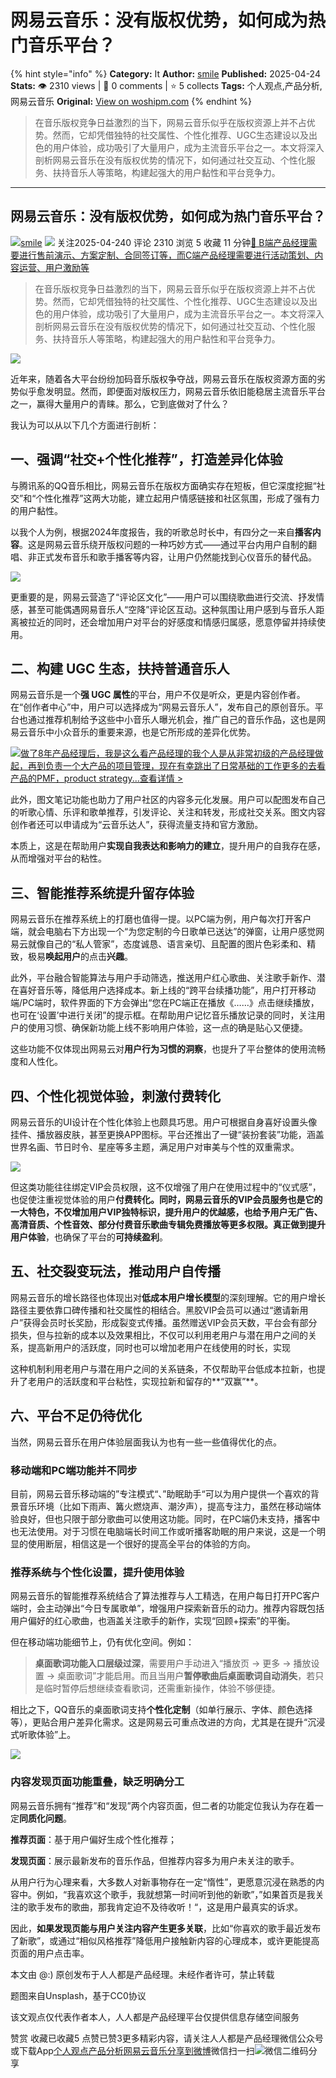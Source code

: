 # 网易云音乐：没有版权优势，如何成为热门音乐平台？
{% hint style="info" %}
**Category:** It
**Author:** [smile](https://www.woshipm.com/u/1473379)
**Published:** 2025-04-24  
**Stats:** 👁️ 2310 views | 💬 0 comments | ⭐ 5 collects
**Tags:** 个人观点,产品分析,网易云音乐
**Original:** [View on woshipm.com](https://www.woshipm.com/it/6208669.html)
{% endhint %}
> 在音乐版权竞争日益激烈的当下，网易云音乐似乎在版权资源上并不占优势。然而，它却凭借独特的社交属性、个性化推荐、UGC生态建设以及出色的用户体验，成功吸引了大量用户，成为主流音乐平台之一。本文将深入剖析网易云音乐在没有版权优势的情况下，如何通过社交互动、个性化服务、扶持音乐人等策略，构建起强大的用户黏性和平台竞争力。

---

## 网易云音乐：没有版权优势，如何成为热门音乐平台？

[![](https://static.woshipm.com/view/woshipm_api_def_20250331104315_1272.png?imageView2/1/w/72/h/72/q/100)](https://www.woshipm.com/u/1473379)[smile](https://www.woshipm.com/u/1473379) ![](https://static.woshipm.com/tag/1101_1@2x.png) 关注2025-04-240 评论 2310 浏览 5 收藏 11 分钟[🔗 B端产品经理需要进行售前演示、方案定制、合同签订等，而C端产品经理需要进行活动策划、内容运营、用户激励等](https://ke.qidianla.com/courses/bcpm)

> 在音乐版权竞争日益激烈的当下，网易云音乐似乎在版权资源上并不占优势。然而，它却凭借独特的社交属性、个性化推荐、UGC生态建设以及出色的用户体验，成功吸引了大量用户，成为主流音乐平台之一。本文将深入剖析网易云音乐在没有版权优势的情况下，如何通过社交互动、个性化服务、扶持音乐人等策略，构建起强大的用户黏性和平台竞争力。

![](https://image.woshipm.com/2023/04/17/55b375ce-dcf5-11ed-ab4d-00163e0b5ff3.png)

近年来，随着各大平台纷纷加码音乐版权争夺战，网易云音乐在版权资源方面的劣势似乎愈发明显。然而，即便面对版权压力，网易云音乐依旧能稳居主流音乐平台之一，赢得大量用户的青睐。那么，它到底做对了什么？

我认为可以从以下几个方面进行剖析：

## 一、强调“社交+个性化推荐”，打造差异化体验

与腾讯系的QQ音乐相比，网易云音乐在版权方面确实存在短板，但它深度挖掘“社交”和“个性化推荐”这两大功能，建立起用户情感链接和社区氛围，形成了强有力的用户黏性。

以我个人为例，根据2024年度报告，我的听歌总时长中，有四分之一来自**播客内容**。这是网易云音乐绕开版权问题的一种巧妙方式——通过平台内用户自制的翻唱、非正式发布音乐和歌手播客等内容，让用户仍然能找到心仪音乐的替代品。

![](https://image.woshipm.com/2025/04/23/b87fc036-2055-11f0-b1a0-00163e09d72f.jpg)

更重要的是，网易云营造了“评论区文化”——用户可以围绕歌曲进行交流、抒发情感，甚至可能偶遇网易音乐人“空降”评论区互动。这种氛围让用户感到与音乐人距离被拉近的同时，还会增加用户对平台的好感度和情感归属感，愿意停留并持续使用。

## 二、构建 UGC 生态，扶持普通音乐人

网易云音乐是一个**强 UGC 属性**的平台，用户不仅是听众，更是内容创作者。在“创作者中心”中，用户可以选择成为“网易云音乐人”，发布自己的原创音乐。平台也通过推荐机制给予这些中小音乐人曝光机会，推广自己的音乐作品，这也是网易云音乐中小众音乐的重要来源，也是它所形成的差异化优势。

[![](https://image.woshipm.com/2023/08/02/bf59b8ba-30e4-11ee-88e7-00163e0b5ff3.png)做了8年产品经理后，我是这么看产品经理的我个人是从非常初级的产品经理做起，再到负责一个大产品的项目管理，现在有幸跳出了日常基础的工作更多的去看产品的PMF，product strategy...查看详情 >](https://ke.qidianla.com/courses/bcpm)

此外，图文笔记功能也助力了用户社区的内容多元化发展。用户可以配图发布自己的听歌心情、乐评和歌单推荐，引发评论、关注和转发，形成社交关系。图文内容创作者还可以申请成为“云音乐达人”，获得流量支持和官方激励。

本质上，这是在帮助用户**实现自我表达和影响力的建立**，提升用户的自我存在感，从而增强对平台的粘性。

## 三、智能推荐系统提升留存体验

网易云音乐在推荐系统上的打磨也值得一提。以PC端为例，用户每次打开客户端，就会电脑右下方出现一个“为您定制的今日歌单已送达”的弹窗，让用户感觉网易云就像自己的“私人管家”，态度诚恳、语言亲切、且配置的图片色彩柔和、精致，极易**唤起用户**的点击**兴趣**。

此外，平台融合智能算法与用户手动筛选，推送用户红心歌曲、关注歌手新作、潜在喜好音乐等，降低用户选择成本。新上线的“跨平台续播功能”，用户打开移动端/PC端时，软件界面的下方会弹出“您在PC端正在播放《……》点击继续播放，也可在‘设置’中进行关闭”的提示框。在帮助用户记忆音乐播放记录的同时，关注用户的使用习惯、确保新功能上线不影响用户体验，这一点的确是贴心又便捷。

这些功能不仅体现出网易云对**用户行为习惯的洞察**，也提升了平台整体的使用流畅度和人性化。

## 四、个性化视觉体验，刺激付费转化

网易云音乐的UI设计在个性化体验上也颇具巧思。用户可根据自身喜好设置头像挂件、播放器皮肤，甚至更换APP图标。平台还推出了一键“装扮套装”功能，涵盖世界名画、节日时令、星座等多主题，满足用户对审美与个性的双重需求。

![](https://image.woshipm.com/2025/04/23/9feb47d4-2055-11f0-b1a0-00163e09d72f.jpg)

但这类功能往往绑定VIP会员权限，这不仅增强了用户在使用过程中的“仪式感”，也促使注重视觉体验的用户**付费转化。**同时，网易云音乐的VIP会员服务也是它的一大特色，不仅增加用户VIP独特标识，提升用户的优越感，也给予用户无广告、高清音质、个性音效、部分付费音乐歌曲专辑免费播放等更多权限。真正做到**提升用户体验**，也确保了平台的**可持续盈利**。

## 五、社交裂变玩法，推动用户自传播

网易云音乐的增长路径也体现出对**低成本用户增长模型**的深刻理解。它的用户增长路径主要依靠口碑传播和社交属性的相结合。黑胶VIP会员可以通过“邀请新用户”获得会员时长奖励，形成裂变式传播。虽然赠送VIP会员天数，平台会有部分损失，但与拉新的成本以及效果相比，不仅可以利用老用户与潜在用户之间的关系，提高新用户的活跃度，同时也可以增加老用户在线使用的时长，实现

这种机制利用老用户与潜在用户之间的关系链条，不仅帮助平台低成本拉新，也提升了老用户的活跃度和平台粘性，实现拉新和留存的**“双赢”**。

## 六、平台不足仍待优化

当然，网易云音乐在用户体验层面我认为也有一些一些值得优化的点。

### 移动端和PC端功能并不同步

目前，网易云音乐移动端的”专注模式“、”助眠助手“可以为用户提供一个喜欢的背景音乐环境（比如下雨声、篝火燃烧声、潮汐声），提高专注力，虽然在移动端体验良好，但也只限于部分歌曲可以使用这功能。同时，在PC端仍未支持，播客中也无法使用。对于习惯在电脑端长时间工作或听播客助眠的用户来说，这是一个明显的使用断层，相信这是一个很好的提高全平台的体验的方向。

### 推荐系统与个性化设置，提升使用体验

网易云音乐的智能推荐系统结合了算法推荐与人工精选，在用户每日打开PC客户端时，会主动弹出“今日专属歌单”，增强用户探索新音乐的动力。推荐内容既包括用户偏好的红心歌曲，也涵盖关注歌手的新作，实现“回顾+探索”的平衡。

但在移动端功能细节上，仍有优化空间。例如：

> **桌面歌词功能入口层级过深**，需要用户手动进入“播放页 → 更多 → 播放设置 → 桌面歌词”才能启用。而且当用户**暂停歌曲后桌面歌词自动消失**，若只是临时暂停后想继续查看歌词，还需重新操作，体验不够便捷。

相比之下，QQ音乐的桌面歌词支持**个性化定制**（如单行展示、字体、颜色选择等），更贴合用户差异化需求。这是网易云可重点改进的方向，尤其是在提升“沉浸式听歌体验”上。

![](https://image.woshipm.com/2025/04/23/739b2c2c-2059-11f0-b1a0-00163e09d72f.jpg)

### 内容发现页面功能重叠，缺乏明确分工

网易云音乐拥有“推荐”和“发现”两个内容页面，但二者的功能定位我认为存在着一定**同质化问题**。

**推荐页面**：基于用户偏好生成个性化推荐；

**发现页面**：展示最新发布的音乐作品，但推荐内容多为用户未关注的歌手。

从用户行为心理来看，大多数人对新事物存在一定“惰性”，更愿意沉浸在熟悉的内容中。例如，“我喜欢这个歌手，我就想第一时间听到他的新歌”，”如果首页是我关注的歌手发布的歌曲，那我肯定迫不及待收听！“，这是用户最真实的诉求。

因此，**如果发现页能与用户关注内容产生更多关联**，比如“你喜欢的歌手最近发布了新歌”，或通过“相似风格推荐”降低用户接触新内容的心理成本，或许更能提高页面的用户点击率。

本文由 @:) 原创发布于人人都是产品经理。未经作者许可，禁止转载

题图来自Unsplash，基于CC0协议

该文观点仅代表作者本人，人人都是产品经理平台仅提供信息存储空间服务

赞赏 收藏已收藏5 点赞已赞3更多精彩内容，请关注人人都是产品经理微信公众号或下载App[个人观点](https://www.woshipm.com/tag/%e4%b8%aa%e4%ba%ba%e8%a7%82%e7%82%b9)[产品分析](https://www.woshipm.com/tag/%e4%ba%a7%e5%93%81%e5%88%86%e6%9e%90)[网易云音乐](https://www.woshipm.com/tag/%e7%bd%91%e6%98%93%e4%ba%91%e9%9f%b3%e4%b9%90)[分享到微博](https://service.weibo.com/share/share.php?appkey=2775287854&title=网易云音乐：没有版权优势，如何成为热门音乐平台？&url=https://www.woshipm.com/it/6208669.html&pic=https://image.woshipm.com/2023/04/17/55b375ce-dcf5-11ed-ab4d-00163e0b5ff3.png)微信扫一扫![微信二维码](https://api.pwmqr.com/qrcode/create/?url=https://www.woshipm.com/it/6208669.html)分享